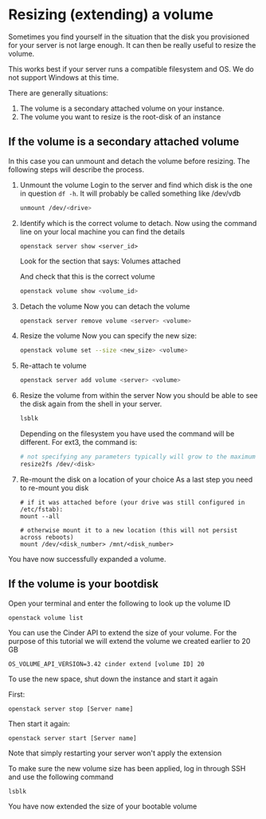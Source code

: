 # Resizing (extending) a volume

Sometimes you find yourself in the situation that the disk you provisioned for your server is not large enough. It can then be really useful to resize the volume. 

This works best if your server runs a compatible filesystem and OS. We do not support Windows at this time.


There are generally situations: 
1. The volume is a secondary attached volume on your instance.
2. The volume you want to resize is the root-disk of an instance


## If the volume is a secondary attached volume

In this case you can unmount and detach the volume before resizing. The following steps will describe the process.

1. Unmount the volume
    Login to the server and find which disk is the one in question `df -h`. It will probably be called something like /dev/vdb
    ```sh
    unmount /dev/<drive>
    ```

2. Identify which is the correct volume to detach.
    Now using the command line on your local machine you can find the details

    ```
    openstack server show <server_id>
    ```

    Look for the section that says: Volumes attached

    And check that this is the correct volume 
    ```sh
    openstack volume show <volume_id>
    ```

3. Detach the volume
    Now you can detach the volume

    ```sh
    openstack server remove volume <server> <volume>
    ```

4. Resize the volume
   Now you can specify the new size:

   ```sh
   openstack volume set --size <new_size> <volume>
   ```

5. Re-attach te volume
   ```sh
   openstack server add volume <server> <volume>
   ```

6. Resize the volume from within the server
   Now you should be able to see the disk again from the shell in your server.
   ```sh
   lsblk
   ```
   Depending on the filesystem you have used the command will be different. For ext3, the command is: 
   
   ```sh
   # not specifying any parameters typically will grow to the maximum size.
   resize2fs /dev/<disk>
   ```

7. Re-mount the disk on a location of your choice
   As a last step you need to re-mount you disk
   ```
   # if it was attached before (your drive was still configured in /etc/fstab):
   mount --all

   # otherwise mount it to a new location (this will not persist across reboots)
   mount /dev/<disk_number> /mnt/<disk_number>
   ```

You have now successfully expanded a volume.


## If the volume is your bootdisk

Open your terminal and enter the following to look up the volume ID 

```shell 
openstack volume list
```

You can use the Cinder API to extend the size of your volume. For the purpose of this tutorial we will extend the volume we created earlier to 20 GB

```shell
OS_VOLUME_API_VERSION=3.42 cinder extend [volume ID] 20
```

To use the new space, shut down the instance and start it again

First: 

```shell
openstack server stop [Server name]
```

Then start it again: 

```shell
openstack server start [Server name]
```

Note that simply restarting your server won't apply the extension

To make sure the new volume size has been applied, log in through SSH and use the following command

```shell
lsblk
```

You have now extended the size of your bootable volume

